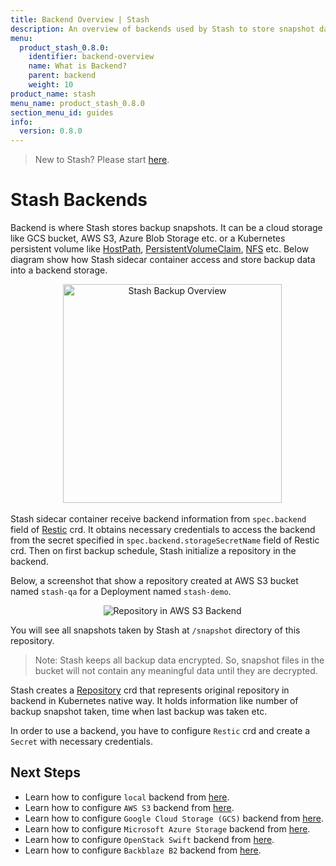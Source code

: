 ```yaml
---
title: Backend Overview | Stash
description: An overview of backends used by Stash to store snapshot data.
menu:
  product_stash_0.8.0:
    identifier: backend-overview
    name: What is Backend?
    parent: backend
    weight: 10
product_name: stash
menu_name: product_stash_0.8.0
section_menu_id: guides
info:
  version: 0.8.0
---
```


> New to Stash? Please start [here](/products/stash/0.8.0/concepts/README).

# Stash Backends

Backend is where Stash stores backup snapshots. It can be a cloud storage like GCS bucket, AWS S3, Azure Blob Storage etc. or a Kubernetes persistent volume like [HostPath](https://kubernetes.io/docs/concepts/storage/volumes/#hostpath), [PersistentVolumeClaim](https://kubernetes.io/docs/concepts/storage/volumes/#persistentvolumeclaim), [NFS](https://kubernetes.io/docs/concepts/storage/volumes/#nfs) etc. Below diagram show how Stash sidecar container access and store backup data into a backend storage.

<p align="center">
  <img alt="Stash Backup Overview" height="350px", src="/products/stash/0.8.0/images/backup-overview.png">
</p>

Stash sidecar container receive backend information from `spec.backend` field of [Restic](/products/stash/0.8.0/concepts/crds/restic) crd. It obtains necessary credentials to access the backend from the secret specified in `spec.backend.storageSecretName` field of Restic crd. Then on first backup schedule, Stash initialize a repository in the backend.

Below, a screenshot that show a repository created at AWS S3 bucket named `stash-qa` for a Deployment named `stash-demo`.

<p align="center">
  <img alt="Repository in AWS S3 Backend", src="/products/stash/0.8.0/images/platforms/eks/s3-backup-repository.png">
</p>

You will see all snapshots taken by Stash at `/snapshot` directory of this repository.

> Note: Stash keeps all backup data encrypted. So, snapshot files in the bucket will not contain any meaningful data until they are decrypted.

Stash creates a [Repository](/products/stash/0.8.0/concepts/crds/repository) crd that represents original repository in backend in Kubernetes native way. It holds information like number of backup snapshot taken, time when last backup was taken etc.

In order to use a backend, you have to configure `Restic` crd and create a `Secret` with necessary credentials.

## Next Steps

- Learn how to configure `local` backend from [here](/products/stash/0.8.0/guides/backends/local).
- Learn how to configure `AWS S3` backend from [here](/products/stash/0.8.0/guides/backends/s3).
- Learn how to configure `Google Cloud Storage (GCS)` backend from [here](/products/stash/0.8.0/guides/backends/gcs).
- Learn how to configure `Microsoft Azure Storage` backend from [here](/products/stash/0.8.0/guides/backends/azure).
- Learn how to configure `OpenStack Swift` backend from [here](/products/stash/0.8.0/guides/backends/swift).
- Learn how to configure `Backblaze B2` backend from [here](/products/stash/0.8.0/guides/backends/b2).

